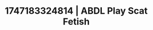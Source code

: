 ---
categories:
- Cinematic erotica
- Bedroom eyes
- JOI (jerk off instructions)
- Slow burn erotica
- Shadow kink
image: /assets/images/1747183324814.webp
layout: post
seo:
  description: Featured content with high-quality Scat Fetish, ABDL Play. HD images
    available.
  keywords: Scat Fetish, ABDL Play
  og_image: /assets/images/1747183324814.webp
  schema_type: VisualArtwork
tags:
- '#1747183324814'
- Scat Fetish
- ABDL Play
title: 1747183324814 | ABDL Play Scat Fetish
---